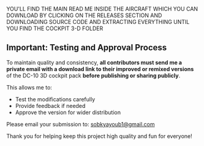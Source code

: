 YOU'LL FIND THE MAIN READ ME INSIDE THE AIRCRAFT WHICH YOU CAN DOWNLOAD BY CLICKING ON THE RELEASES SECTION AND DOWNLOADING SOURCE CODE AND EXTRACTING EVERYTHING UNTIL YOU FIND THE COCKPIT 3-D FOLDER
 ## Important: Testing and Approval Process

To maintain quality and consistency, **all contributors must send me a private email with a download link to their improved or remixed versions** of the DC-10 3D cockpit pack **before publishing or sharing publicly**.

This allows me to:

- Test the modifications carefully  
- Provide feedback if needed  
- Approve the version for wider distribution  

Please email your submission to: sobkyayoub1@gmail.com

Thank you for helping keep this project high quality and fun for everyone!
